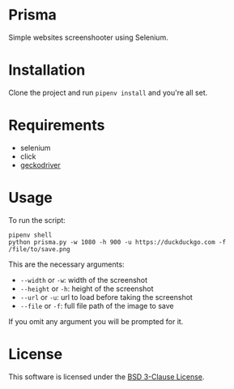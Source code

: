 Prisma
======

Simple websites screenshooter using Selenium.

Installation
============

Clone the project and run `pipenv install` and you're all set.

Requirements
============

* selenium
* click
* [geckodriver](https://github.com/mozilla/geckodriver/releases)

Usage
=====

To run the script:

    pipenv shell
    python prisma.py -w 1080 -h 900 -u https://duckduckgo.com -f /file/to/save.png

This are the necessary arguments:

* `--width` or `-w`: width of the screenshot
* `--height` or `-h`: height of the screenshot
* `--url` or `-u`: url to load before taking the screenshot
* `--file` or `-f`: full file path of the image to save

If you omit any argument you will be prompted for it.

License
=======

This software is licensed under the [BSD 3-Clause License](https://github.com/silvanocerza/prisma/blob/master/LICENSE).
